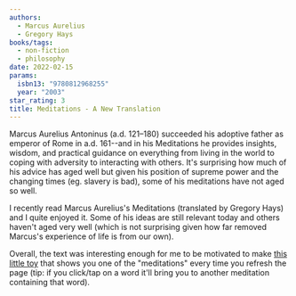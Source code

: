 ```yaml
---
authors:
  - Marcus Aurelius
  - Gregory Hays
books/tags:
  - non-fiction
  - philosophy
date: 2022-02-15
params:
  isbn13: "9780812968255"
  year: "2003"
star_rating: 3
title: Meditations - A New Translation
---
```


Marcus Aurelius Antoninus (a.d. 121–180) succeeded his adoptive father as
emperor of Rome in a.d. 161--and in his Meditations he provides insights,
wisdom, and practical guidance on everything from living in the world to coping
with adversity to interacting with others. It's surprising how much of his
advice has aged well but given his position of supreme power and the changing
times (eg. slavery is bad), some of his meditations have not aged so well.

<!--more-->

I recently read Marcus Aurelius's Meditations (translated by Gregory Hays) and I
quite enjoyed it. Some of his ideas are still relevant today and others haven't
aged very well (which is not surprising given how far removed Marcus's
experience of life is from our own).

Overall, the text was interesting enough for me to be motivated to make
[this little toy](/bin/meditations) that shows you one of the "meditations"
every time you refresh the page (tip: if you click/tap on a word it'll bring you
to another meditation containing that word).
